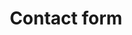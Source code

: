 ---
title: 'Contact form'
form:
    name: contact
    fields:
        name:
            label: Name
            placeholder: THEME.FORM_NAME
            autocomplete: 'on'
            type: text
            validate:
                required: true
        email:
            label: Email
            placeholder: THEME.FORM_EMAIL
            type: email
            validate:
                required: true
        message:
            label: Message
            placeholder: THEME.FORM_MESSAGE
            type: textarea
            validate:
                required: true
        basic-captcha:
            label: THEME.CAPTCHA_LABEL
            placeholder: THEME.CAPTCHA_PLACEHOLDER
            type: basic-captcha
    buttons:
        submit:
            type: submit
            value: Submit
            classes: 'btn btn--primary'
        reset:
            type: reset
            value: Reset
            classes: 'btn btn--default'
    process:
        basic-captcha:
            message: THEME.CAPTCHA_NOT_VALID
        save:
            fileprefix: contact-
            dateformat: Ymd-His-u
            extension: txt
            body: '{% include ''forms/data.txt.twig'' %}'
        email:
            subject: '[Site Contact Form] {{ form.value.name|e }}'
            body: '{% include ''forms/data.html.twig'' %}'
        message: 'Thank you for getting in touch!'
        display: thankyou
---